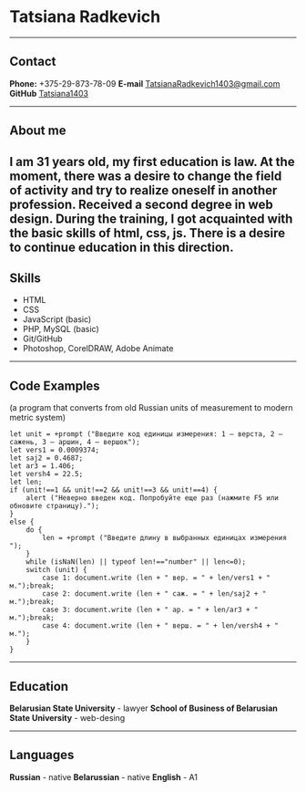 # **Tatsiana Radkevich**

---

## **Contact**

**Phone:** +375-29-873-78-09
**E-mail** <TatsianaRadkevich1403@gmail.com>
**GitHub** [Tatsiana1403](https://github.com/Tatsiana1403)

---

## **About me**

## I am 31 years old, my first education is law. At the moment, there was a desire to change the field of activity and try to realize oneself in another profession. Received a second degree in web design. During the training, I got acquainted with the basic skills of html, css, js. There is a desire to continue education in this direction.

## **Skills**

- HTML
- CSS
- JavaScript (basic)
- PHP, MySQL (basic)
- Git/GitHub
- Photoshop, CorelDRAW, Adobe Animate

---

## **Code Examples**

(a program that converts from old Russian units of measurement to modern metric system)

```
let unit = +prompt ("Введите код единицы измерения: 1 – верста, 2 – сажень, 3 – аршин, 4 – вершок");
let vers1 = 0.0009374;
let saj2 = 0.4687;
let ar3 = 1.406;
let versh4 = 22.5;
let len;
if (unit!==1 && unit!==2 && unit!==3 && unit!==4) {
	alert ("Неверно введен код. Попробуйте еще раз (нажмите F5 или обновите страницу).");
}
else {
	do {
		len = +prompt ("Введите длину в выбранных единицах измерения ");
	}
	while (isNaN(len) || typeof len!=="number" || len<=0);
	switch (unit) {
		case 1: document.write (len + " вер. = " + len/vers1 + " м.");break;
		case 2: document.write (len + " саж. = " + len/saj2 + " м.");break;
		case 3: document.write (len + " ар. = " + len/ar3 + " м.");break;
		case 4: document.write (len + " верш. = " + len/versh4 + " м.");
	}
}
```

---

## **Education**

**Belarusian State University** - lawyer
**School of Business of Belarusian State University** - web-desing

---

## **Languages**

**Russian** - native
**Belarussian** - native
**English** - A1
